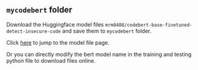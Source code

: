 ## `mycodebert` folder

Download the Huggingface model files `mrm8488/codebert-base-finetuned-detect-insecure-code` and save them to `mycodebert` folder. 

Click [here](https://huggingface.co/mrm8488/codebert-base-finetuned-detect-insecure-code/tree/main) to jump to the model file page.

Or you can directly modify the bert model name in the training and testing python file to download files online.
